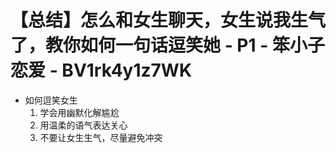 # 【总结】怎么和女生聊天，女生说我生气了，教你如何一句话逗笑她 - P1 - 笨小子恋爱 - BV1rk4y1z7WK

-   如何逗笑女生
    1.  学会用幽默化解尴尬
    2.  用温柔的语气表达关心
    3.  不要让女生生气，尽量避免冲突